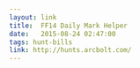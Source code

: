 ```yaml
---
layout: link
title:  FF14 Daily Mark Helper
date:   2015-08-24 02:47:00
tags: hunt-bills
link: http://hunts.arcbolt.com/
---
```

